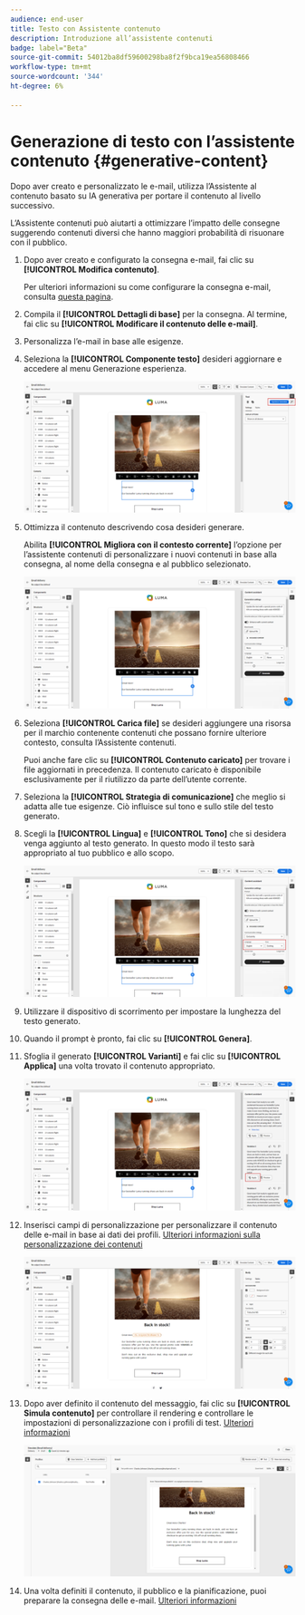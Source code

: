 ```yaml
---
audience: end-user
title: Testo con Assistente contenuto
description: Introduzione all’assistente contenuti
badge: label="Beta"
source-git-commit: 54012ba8df59600298ba8f2f9bca19ea56808466
workflow-type: tm+mt
source-wordcount: '344'
ht-degree: 6%

---
```



# Generazione di testo con l’assistente contenuto {#generative-content}

Dopo aver creato e personalizzato le e-mail, utilizza l’Assistente al contenuto basato su IA generativa per portare il contenuto al livello successivo.

L’Assistente contenuti può aiutarti a ottimizzare l’impatto delle consegne suggerendo contenuti diversi che hanno maggiori probabilità di risuonare con il pubblico.

1. Dopo aver creato e configurato la consegna e-mail, fai clic su **[!UICONTROL Modifica contenuto]**.

   Per ulteriori informazioni su come configurare la consegna e-mail, consulta [questa pagina](../content/create-email-content.md).

1. Compila il **[!UICONTROL Dettagli di base]** per la consegna. Al termine, fai clic su **[!UICONTROL Modificare il contenuto delle e-mail]**.

1. Personalizza l’e-mail in base alle esigenze.

1. Seleziona la **[!UICONTROL Componente testo]** desideri aggiornare e accedere al menu Generazione esperienza.

   ![](assets/text-genai-1.png)

1. Ottimizza il contenuto descrivendo cosa desideri generare.

   Abilita **[!UICONTROL Migliora con il contesto corrente]** l’opzione per l’assistente contenuti di personalizzare i nuovi contenuti in base alla consegna, al nome della consegna e al pubblico selezionato.

   ![](assets/text-genai-3.png)

1. Seleziona **[!UICONTROL Carica file]** se desideri aggiungere una risorsa per il marchio contenente contenuti che possano fornire ulteriore contesto, consulta l’Assistente contenuti.

   Puoi anche fare clic su **[!UICONTROL Contenuto caricato]** per trovare i file aggiornati in precedenza. Il contenuto caricato è disponibile esclusivamente per il riutilizzo da parte dell’utente corrente.

1. Seleziona la **[!UICONTROL Strategia di comunicazione]** che meglio si adatta alle tue esigenze. Ciò influisce sul tono e sullo stile del testo generato.

1. Scegli la **[!UICONTROL Lingua]** e **[!UICONTROL Tono]** che si desidera venga aggiunto al testo generato. In questo modo il testo sarà appropriato al tuo pubblico e allo scopo.

   ![](assets/text-genai-4.png)

1. Utilizzare il dispositivo di scorrimento per impostare la lunghezza del testo generato.

1. Quando il prompt è pronto, fai clic su **[!UICONTROL Genera]**.

1. Sfoglia il generato **[!UICONTROL Varianti]** e fai clic su **[!UICONTROL Applica]** una volta trovato il contenuto appropriato.

   ![](assets/text-genai-5.png)

1. Inserisci campi di personalizzazione per personalizzare il contenuto delle e-mail in base ai dati dei profili. [Ulteriori informazioni sulla personalizzazione dei contenuti](../personalization/personalize.md)

   ![](assets/text-genai-6.png)

1. Dopo aver definito il contenuto del messaggio, fai clic su **[!UICONTROL Simula contenuto]** per controllare il rendering e controllare le impostazioni di personalizzazione con i profili di test. [Ulteriori informazioni](../preview-test/preview-content.md)

   ![](assets/text-genai-7.png)

1. Una volta definiti il contenuto, il pubblico e la pianificazione, puoi preparare la consegna delle e-mail. [Ulteriori informazioni](../monitor/prepare-send.md)

